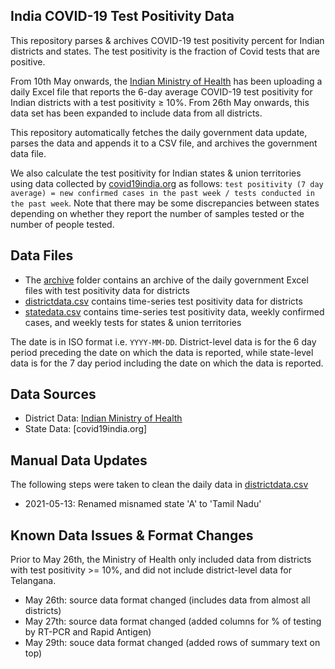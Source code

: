 ## India COVID-19 Test Positivity Data

This repository parses & archives COVID-19 test positivity percent for Indian districts and states. The test positivity is the fraction of Covid tests that are positive.

From 10th May onwards, the [Indian Ministry of Health](https://www.mohfw.gov.in/) has been uploading a daily Excel file that reports the 6-day average COVID-19 test positivity for Indian districts with a test positivity ≥ 10%. From 26th May onwards, this data set has been expanded to include data from all districts.

This repository automatically fetches the daily government data update, parses the data and appends it to a CSV file, and archives the government data file.

We also calculate the test positivity for Indian states & union territories using data collected by [covid19india.org](https://github.com/covid19india/api) as follows: `test positivity (7 day average) = new confirmed cases in the past week / tests conducted in the past week`. Note that there may be some discrepancies between states depending on whether they report the number of samples tested or the number of people tested.

## Data Files

- The [archive](https://github.com/aatishb/indiatestpositivitydata/tree/main/archive) folder contains an archive of the daily government Excel files with test positivity data for districts
- [districtdata.csv](https://github.com/aatishb/indiatestpositivitydata/blob/main/districtdata.csv) contains time-series test positivity data for districts
- [statedata.csv](https://github.com/aatishb/indiatestpositivitydata/blob/main/statedata.csv) contains time-series test positivity data, weekly confirmed cases, and weekly tests for states & union territories

The date is in ISO format i.e. `YYYY-MM-DD`. District-level data is for the 6 day period preceding the date on which the data is reported, while state-level data is for the 7 day period including the date on which the data is reported.

## Data Sources
- District Data: [Indian Ministry of Health](https://www.mohfw.gov.in/)
- State Data: [covid19india.org]
 
## Manual Data Updates

The following steps were taken to clean the daily data in [districtdata.csv](https://github.com/aatishb/indiatestpositivitydata/blob/main/districtdata.csv)

- 2021-05-13: Renamed misnamed state 'A' to 'Tamil Nadu'

## Known Data Issues & Format Changes

Prior to May 26th, the Ministry of Health only included data from districts with test positivity >= 10%, and did not include district-level data for Telangana.

- May 26th: source data format changed (includes data from almost all districts)
- May 27th: source data format changed (added columns for % of testing by RT-PCR and Rapid Antigen)
- May 29th: souce data format changed (added rows of summary text on top)
